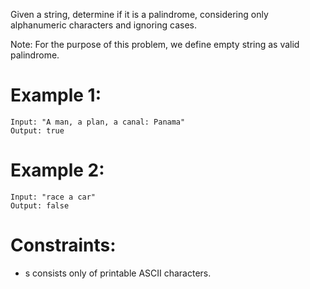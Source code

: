 Given a string, determine if it is a palindrome, considering only alphanumeric characters and ignoring cases.

Note: For the purpose of this problem, we define empty string as valid palindrome.

# Example 1:
```
Input: "A man, a plan, a canal: Panama"
Output: true
```
# Example 2:
```
Input: "race a car"
Output: false
```

# Constraints:

- s consists only of printable ASCII characters.
